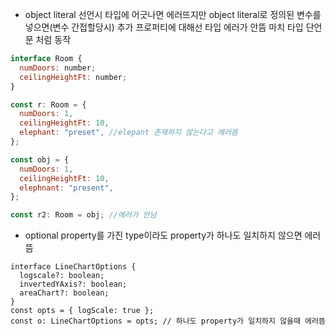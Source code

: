 - object literal 선언시 타입에 어긋나면 에러뜨지만
  object literal로 정의된 변수를 넣으면(변수 간접할당시) 추가 프로퍼티에 대해선 타입 에러가 안뜸
  마치 타입 단언문 처럼 동작

```js
interface Room {
  numDoors: number;
  ceilingHeightFt: number;
}

const r: Room = {
  numDoors: 1,
  ceilingHeightFt: 10,
  elephant: "preset", //elepant 존재하지 않는다고 에러뜸
};

const obj = {
  numDoors: 1,
  ceilingHeightFt: 10,
  elephnant: "present",
};

const r2: Room = obj; //에러가 안남
```

- optional property를 가진 type이라도 property가 하나도 일치하지 않으면 에러뜸

```
interface LineChartOptions {
  logscale?: boolean;
  invertedYAxis?: boolean;
  areaChart?: boolean;
}
const opts = { logScale: true };
const o: LineChartOptions = opts; // 하나도 property가 일치하지 않을때 에러뜸

```
